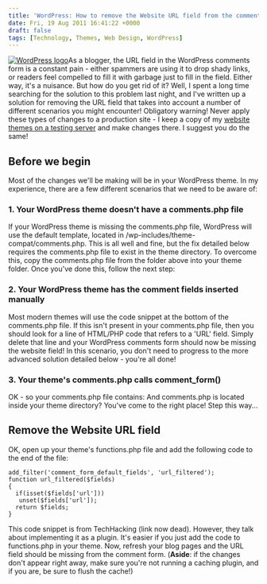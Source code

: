 ```yaml
---
title: 'WordPress: How to remove the Website URL field from the comment form'
date: Fri, 19 Aug 2011 16:41:22 +0000
draft: false
tags: [Technology, Themes, Web Design, WordPress]
---
```


[![WordPress logo](http://gerard.interwebworld.co.uk/files/2011/08/wordpress-logo.jpg)](http://gerard.interwebworld.co.uk/files/2011/08/wordpress-logo.jpg)As a blogger, the URL field in the WordPress comments form is a constant pain - either spammers are using it to drop shady links, or readers feel compelled to fill it with garbage just to fill in the field. Either way, it's a nuisance. But how do you get rid of it? Well, I spent a long time searching for the solution to this problem last night, and I've written up a solution for removing the URL field that takes into account a number of different scenarios you might encounter! Obligatory warning! Never apply these types of changes to a production site - I keep a copy of my [website themes on a testing server](http://gerardmcgarry.com/2008/xampp-for-windows-lamp-development/) and make changes there. I suggest you do the same! 

Before we begin
---------------

Most of the changes we'll be making will be in your WordPress theme. In my experience, there are a few different scenarios that we need to be aware of:

### 1\. Your WordPress theme doesn't have a comments.php file

If your WordPress theme is missing the comments.php file, WordPress will use the default template, located in /wp-includes/theme-compat/comments.php. This is all well and fine, but the fix detailed below requires the comments.php file to exist in the theme directory. To overcome this, copy the comments.php file from the folder above into your theme folder. Once you've done this, follow the next step:

### 2\. Your WordPress theme has the comment fields inserted manually

Most modern themes will use the <?php comment_form(); ?> code snippet at the bottom of the comments.php file. If this isn't present in your comments.php file, then you should look for a line of HTML/PHP code that refers to a 'URL' field. Simply delete that line and your WordPress comments form should now be missing the website field! In this scenario, you don't need to progress to the more advanced solution detailed below - you're all done!

### 3\. Your theme's comments.php calls comment_form()

OK - so your comments.php file contains: <?php comment_form(); ?> And comments.php is located inside your theme directory? You've come to the right place! Step this way...

Remove the Website URL field
----------------------------

OK, open up your theme's functions.php file and add the following code to the end of the file:

    
    add_filter('comment_form_default_fields', 'url_filtered');
    function url_filtered($fields)
    {
      if(isset($fields['url']))
       unset($fields['url']);
      return $fields;
    }

This code snippet is from TechHacking (link now dead). However, they talk about implementing it as a plugin. It's easier if you just add the code to functions.php in your theme. Now, refresh your blog pages and the URL field should be missing from the comment form. (**Aside**: if the changes don't appear right away, make sure you're not running a caching plugin, and if you are, be sure to flush the cache!)